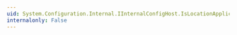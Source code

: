 ```yaml
---
uid: System.Configuration.Internal.IInternalConfigHost.IsLocationApplicable(System.String)
internalonly: False
---
```

